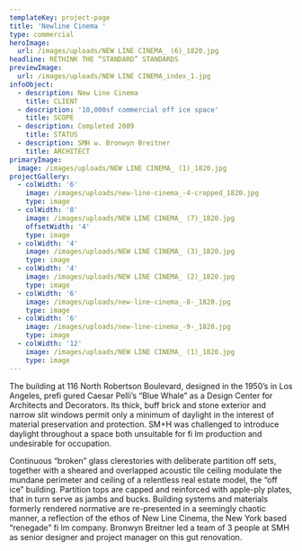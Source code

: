 ```yaml
---
templateKey: project-page
title: 'Newline Cinema '
type: commercial
heroImage:
  url: /images/uploads/NEW LINE CINEMA_ (6)_1820.jpg
headline: RETHINK THE “STANDARD” STANDARDS
previewImage:
  url: /images/uploads/NEW LINE CINEMA_index_1.jpg
infoObject:
  - description: New Line Cinema
    title: CLIENT
  - description: '10,000sf commercial off ice space'
    title: SCOPE
  - description: Completed 2009
    title: STATUS
  - description: SMH w. Bronwyn Breitner
    title: ARCHITECT
primaryImage:
  image: /images/uploads/NEW LINE CINEMA_ (1)_1820.jpg
projectGallery:
  - colWidth: '6'
    image: /images/uploads/new-line-cinema_-4-cropped_1820.jpg
    type: image
  - colWidth: '8'
    image: /images/uploads/NEW LINE CINEMA_ (7)_1820.jpg
    offsetWidth: '4'
    type: image
  - colWidth: '4'
    image: /images/uploads/NEW LINE CINEMA_ (3)_1820.jpg
    type: image
  - colWidth: '4'
    image: /images/uploads/NEW LINE CINEMA_ (2)_1820.jpg
    type: image
  - colWidth: '6'
    image: /images/uploads/new-line-cinema_-8-_1820.jpg
    type: image
  - colWidth: '6'
    image: /images/uploads/new-line-cinema_-9-_1820.jpg
    type: image
  - colWidth: '12'
    image: /images/uploads/NEW LINE CINEMA_ (1)_1820.jpg
    type: image
---
```

The building at 116 North Robertson Boulevard, designed
 in the 1950’s in Los Angeles, prefi gured Caesar Pelli’s “Blue
 Whale” as a Design Center for Architects and Decorators. Its
 thick, buff brick and stone exterior and narrow slit windows
 permit only a minimum of daylight in the interest of material
 preservation and protection. SM+H was challenged to introduce
 daylight throughout a space both unsuitable for fi lm
 production and undesirable for occupation.

Continuous “broken” glass clerestories with deliberate partition
 off sets, together with a sheared and overlapped acoustic
 tile ceiling modulate the mundane perimeter and ceiling
 of a relentless real estate model, the “off ice” building.
 Partition tops are capped and reinforced with apple-ply
 plates, that in turn serve as jambs and bucks. Building systems
 and materials formerly rendered normative are re-presented
 in a seemingly chaotic manner, a reflection of the
 ethos of New Line Cinema, the New York based “renegade”
 fi lm company.
 Bronwyn Breitner led a team of 3 people at SMH as senior
 designer and project manager on this gut renovation.
